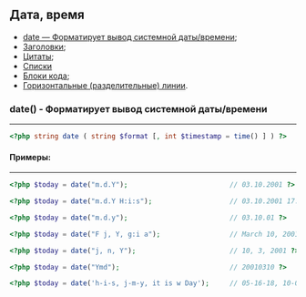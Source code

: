 ## Дата, время
 + [date — Форматирует вывод системной даты/времени](#Date);
 + [Заголовки](#Headers);
 + [Цитаты](#Blockquotes);
 + [Списки](#Lists)
 + [Блоки кода](#CodeBlocks);
 + [Горизонтальные (разделительные) линии](#Lines).

### <a name="Date"></a> date() - Форматирует вывод системной даты/времени
***
```php
<?php string date ( string $format [, int $timestamp = time() ] ) ?>
```

#### Примеры:
---
```php
<?php $today = date("m.d.Y");                         // 03.10.2001 ?>
```

```php
<?php $today = date("m.d.Y H:i:s");                   // 03.10.2001 17:16:18 ?>
```

```php
<?php $today = date("m.d.y");                         // 03.10.01 ?>
```

```php
<?php $today = date("F j, Y, g:i a");                 // March 10, 2001, 5:16 pm ?>
```

```php
<?php $today = date("j, n, Y");                       // 10, 3, 2001 ?>
```

```php
<?php $today = date("Ymd");                           // 20010310 ?>
```

```php
<?php $today = date('h-i-s, j-m-y, it is w Day');     // 05-16-18, 10-03-01, 1631 1618 ?>
```










